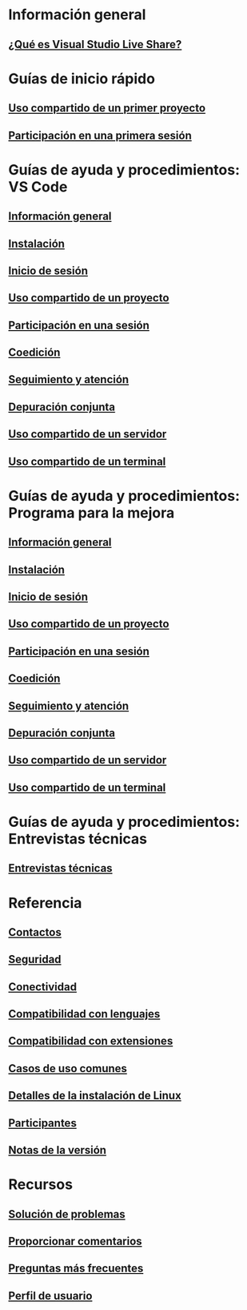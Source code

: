<!-- markdownlint-disable MD022 MD025 -->
# Información general
## [¿Qué es Visual Studio Live Share?](index.md)
# Guías de inicio rápido
## [Uso compartido de un primer proyecto](quickstart/share.md)
## [Participación en una primera sesión](quickstart/join.md)
# Guías de ayuda y procedimientos: VS Code
## [Información general](use/vscode.md)
## [Instalación](use/vscode.md#installation)
## [Inicio de sesión](use/vscode.md#sign-in)
## [Uso compartido de un proyecto](use/vscode.md#share-a-project)
## [Participación en una sesión](use/vscode.md#join-a-collaboration-session)
## [Coedición](use/vscode.md#co-editing)
## [Seguimiento y atención](use/vscode.md#following)
## [Depuración conjunta](use/vscode.md#co-debugging)
## [Uso compartido de un servidor](use/vscode.md#share-a-server)
## [Uso compartido de un terminal](use/vscode.md#share-a-terminal)
# Guías de ayuda y procedimientos: Programa para la mejora
## [Información general](use/vs.md)
## [Instalación](use/vs.md#installation)
## [Inicio de sesión](use/vs.md#sign-in)
## [Uso compartido de un proyecto](use/vs.md#share-a-project)
## [Participación en una sesión](use/vs.md#join-a-collaboration-session)
## [Coedición](use/vs.md#co-editing)
## [Seguimiento y atención](use/vs.md#following)
## [Depuración conjunta](use/vs.md#co-debugging)
## [Uso compartido de un servidor](use/vs.md#share-a-server)
## [Uso compartido de un terminal](use/vs.md#share-a-terminal)
# Guías de ayuda y procedimientos: Entrevistas técnicas
## [Entrevistas técnicas](use/technical-interviews.md)
# Referencia
## [Contactos](reference/contacts.md)
## [Seguridad](reference/security.md)
## [Conectividad](reference/connectivity.md)
## [Compatibilidad con lenguajes](reference/platform-support.md)
## [Compatibilidad con extensiones](reference/extensions.md)
## [Casos de uso comunes](reference/use-cases.md)

## [Detalles de la instalación de Linux](reference/linux.md)
## [Participantes](reference/insiders.md)
## [Notas de la versión](https://aka.ms/vsls-releases)
# Recursos
## [Solución de problemas](troubleshooting.md)
## [Proporcionar comentarios](support.md)
## [Preguntas más frecuentes](faq.md)
## [Perfil de usuario](user-profile.md)
